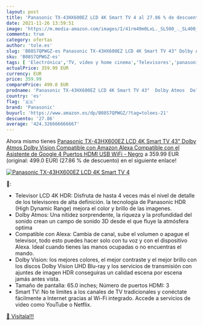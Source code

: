 ```yaml
---
layout: post
title: 'Panasonic TX-43HX600EZ LCD 4K Smart TV 4 al 27.86 % de descuento'
date: 2021-11-26 13:59:51
image: 'https://m.media-amazon.com/images/I/41rm49m0LxL._SL500_._SL400_.jpg'
comments: true
category: ofertas
author: 'tole.es'
slug: 'B08S7QPWGZ-es Panasonic TX-43HX600EZ LCD 4K Smart TV 43" Dolby Atmos...'
sku: 'B08S7QPWGZ-es'
tags: [ 'Electrónica','TV, vídeo y home cinema','Televisores','panasonic','smart','tv', ]
actualPrice: 359.99 EUR
currency: EUR
price: 359.99
comparePrice: 499.0 EUR
prodname: 'Panasonic TX-43HX600EZ LCD 4K Smart TV 43"  Dolby Atmos  Dolby Vision  Compatible con Amazon Alexa  Compatible con el Asistente de Google  4 Puertos HDMI  USB  WiFi - Negro'
country: 'es'
flag: '🇪🇸'
brand: 'Panasonic'
buyurl: 'https://www.amazon.es/dp/B08S7QPWGZ/?tag=tolees-21'
descuento: '27.86'
average: '424.326666666667'
---
```


Ahora mismo tienes [Panasonic TX-43HX600EZ LCD 4K Smart TV 43"  Dolby Atmos  Dolby Vision  Compatible con Amazon Alexa  Compatible con el Asistente de Google  4 Puertos HDMI  USB  WiFi - Negro](https://www.amazon.es/dp/B08S7QPWGZ/?tag=tolees-21) a 359.99 EUR (original: 499.0 EUR) (27.86 %  de descuento) en el siguiente enlace!

[![Panasonic TX-43HX600EZ LCD 4K Smart TV 4](https://m.media-amazon.com/images/I/41rm49m0LxL._SL500_._SL400_.jpg)](https://www.amazon.es/dp/B08S7QPWGZ/?tag=tolees-21)

🔎:

- Televisor LCD 4K HDR: Disfruta de hasta 4 veces más el nivel de detalle de los televisores de alta definición. la tecnología de Panasonic HDR (High Dynamic Range) mejora el color y brillo de las imagenes.
- Dolby Atmos: Una nitidez sorprendente, la riqueza y la profundidad del sonido crean un campo de sonido 3D desde el que fluye la atmósfera optima
- Compatible con Alexa: Cambia de canal, sube el volumen o apague el televisor, todo esto puedes hacer solo con tu voz y con el dispositivo Alexa. Ideal cuando tienes las manos ocupadas o no encuentras el mando.
- Dolby Vision: los mejores colores, el mejor contraste y el mejor brillo con los discos Dolby Vision UHD Blu-ray y los servicios de transmisión con ajuntes de imagen HDR conseguiras un calidad escena por escena jamás antes vista.
- Tamaño de pantalla: 65.0 inches; Número de puertos HDMI: 3
- Smart TV: No te limites a los canales de TV tradicionales y conéctate fácilmente a Internet gracias al Wi-Fi integrado. Accede a servicios de video como YouTube o Netflix.

[🛒 Visítala!!!](https://www.amazon.es/dp/B08S7QPWGZ/?tag=tolees-21)
